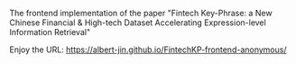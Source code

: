 The frontend implementation of the paper "Fintech Key-Phrase: a New Chinese Financial & High-tech Dataset Accelerating Expression-level Information Retrieval"



Enjoy the URL: https://albert-jin.github.io/FintechKP-frontend-anonymous/